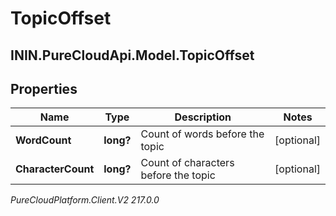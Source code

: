 # TopicOffset

## ININ.PureCloudApi.Model.TopicOffset

## Properties

|Name | Type | Description | Notes|
|------------ | ------------- | ------------- | -------------|
| **WordCount** | **long?** | Count of words before the topic  | [optional] |
| **CharacterCount** | **long?** | Count of characters before the topic  | [optional] |



_PureCloudPlatform.Client.V2 217.0.0_
